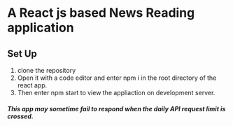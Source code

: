 # A React js based News Reading application

## Set Up
1. clone the repository
2. Open it with a code editor and enter npm i in the root directory of the react app.
3. Then enter npm start to view the appliaction on development server.

##### This app may sometime fail to respond when the daily API request limit is crossed.
